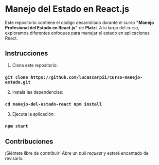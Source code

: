 # Manejo del Estado en React.js

Este repositorio contiene el código desarrollado durante el curso **"Manejo Profesional del Estado en React.js"** de **Platzi**. A lo largo del curso, exploramos diferentes enfoques para manejar el estado en aplicaciones React.

## Instrucciones

1. Clona este repositorio:

### `git clone https://github.com/lucascarpii/curso-manejo-estado.git`


2. Instala las dependencias:

### `cd manejo-del-estado-react npm install`


3. Ejecuta la aplicación:

### `npm start`


## Contribuciones

¡Siéntete libre de contribuir! Abre un *pull request* y estaré encantado de revisarlo.
